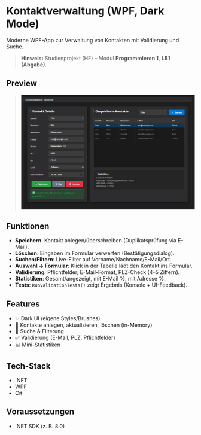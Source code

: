 # Kontaktverwaltung (WPF, Dark Mode)

Moderne WPF-App zur Verwaltung von Kontakten mit Validierung und Suche.

> **Hinweis:** Studienprojekt (HF) – Modul **Programmieren 1**, **LB1 (Abgabe)**.

## Preview
> <img src="Preview_MianWindows_prg_lb1.png" width="800px">  

## Funktionen
- **Speichern**: Kontakt anlegen/überschreiben (Duplikatsprüfung via E-Mail).
- **Löschen**: Eingaben im Formular verwerfen (Bestätigungsdialog).
- **Suchen/Filtern**: Live-Filter auf Vorname/Nachname/E-Mail/Ort.
- **Auswahl → Formular**: Klick in der Tabelle lädt den Kontakt ins Formular.
- **Validierung**: Pflichtfelder, E-Mail-Format, PLZ-Check (4–5 Ziffern).
- **Statistiken**: Gesamt/angezeigt, mit E-Mail %, mit Adresse %.
- **Tests**: `RunValidationTests()` zeigt Ergebnis (Konsole + UI-Feedback).

## Features
- ✨ Dark UI (eigene Styles/Brushes)
- 👤 Kontakte anlegen, aktualisieren, löschen (in-Memory)
- 🔎 Suche & Filterung
- ✅ Validierung (E-Mail, PLZ, Pflichtfelder)
- 📊 Mini-Statistiken

## Tech-Stack
- .NET
- WPF
- C#

## Voraussetzungen
- .NET SDK (z. B. 8.0)
